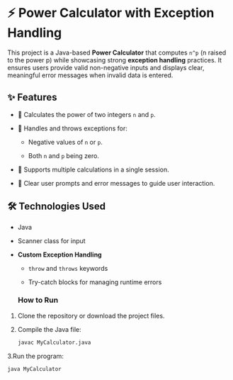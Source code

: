# ⚡ Power Calculator with Exception Handling

This project is a Java-based **Power Calculator** that computes `n^p` (n raised to the power p) while showcasing strong **exception handling** practices. It ensures users provide valid non-negative inputs and displays clear, meaningful error messages when invalid data is entered.


## ✨ Features

- 🧮 Calculates the power of two integers `n` and `p`.
  
- 🚫 Handles and throws exceptions for:
  
  - Negative values of `n` or `p`.
    
  - Both `n` and `p` being zero.
    
- 🔁 Supports multiple calculations in a single session.
  
- 🎯 Clear user prompts and error messages to guide user interaction.


## 🛠️ Technologies Used

- Java
  
- Scanner class for input
  
- **Custom Exception Handling**
  
  - `throw` and `throws` keywords
    
  - Try-catch blocks for managing runtime errors
  
 
  ### How to Run
1. Clone the repository or download the project files.

2. Compile the Java file:

   ```bash
   javac MyCalculator.java

3.Run the program:
  ```bash
  java MyCalculator
